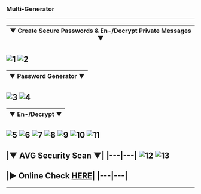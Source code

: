 ### Multi-Generator
---
 |▼ Create Secure Passwords & En-/Decrypt Private Messages ▼|
 |---|
![1](https://user-images.githubusercontent.com/109308073/201518778-ead5eedd-1f91-4b93-892d-ec8bd4f66651.jpg)
![2](https://user-images.githubusercontent.com/109308073/201518784-a99d039d-cec5-4cbd-a139-9e986b4fee08.jpg)
---
|▼ Password Generator ▼|
|---|
![3](https://user-images.githubusercontent.com/109308073/201518788-a7ac7968-5200-4082-889b-a7bf414dfa42.jpg)
![4](https://user-images.githubusercontent.com/109308073/201518791-89a26773-1ad5-42ce-9210-8457714564ad.jpg)
---
|▼ En-/Decrypt ▼|
|---|
![5](https://user-images.githubusercontent.com/109308073/201518794-fff96580-a65a-460d-b5ed-3f67fb8e48d8.jpg)
![6](https://user-images.githubusercontent.com/109308073/201518795-637a0888-aee5-4213-a4cd-a92c09a8d564.jpg)
![7](https://user-images.githubusercontent.com/109308073/201518797-464a2e77-c033-4480-b28a-46ca33349743.jpg)
![8](https://user-images.githubusercontent.com/109308073/201518801-db993ccb-f38a-4e66-b3ca-a048b825bec1.jpg)
![9](https://user-images.githubusercontent.com/109308073/201518802-e8548876-539b-4538-9c09-c2fea27c5d7a.jpg)
![10](https://user-images.githubusercontent.com/109308073/201518804-c41c7dba-8877-4c21-a125-0753081cd774.jpg)
![11](https://user-images.githubusercontent.com/109308073/201518808-6c552001-5e60-4a06-a632-905fc83caed4.jpg)
---
|▼ AVG Security Scan ▼|
|---|---|
![12](https://user-images.githubusercontent.com/109308073/201518811-6ea0e407-46a9-4c34-9bf9-d882927219c6.jpg)
![13](https://user-images.githubusercontent.com/109308073/201518813-e4788d08-166c-49d8-a809-b6b180b8d93f.jpg)
---
|► Online Check [HERE](https://www.virustotal.com/gui/url/67164087cd85262d94241eb483c92bcfb87231850656fdef0e3e7c1a43026c01)|
|---|---|
---
---
